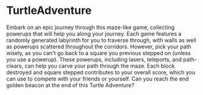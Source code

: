 # TurtleAdventure
Embark on an epic journey through this maze-like game, collecting powerups that will help you along your journey. Each game features a randomly generated labyrinth for you to traverse through, with walls as well as powerups scattered throughout the corridors. However, pick your path wisely, as you can't go back to a square you previous stepped on (unless you use a powerup). These powerups, including lasers, teleports, and path-clears, can help you carve your path through the maze. Each block destroyed and square stepped contributes to your overall score, which you can use to compete with your friends or yourself. Can you reach the end golden beacon at the end of this Turtle Adventure?
